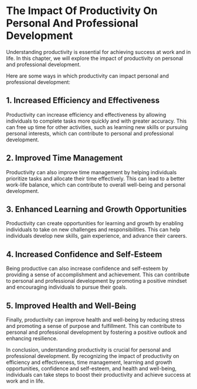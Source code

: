 # The Impact Of Productivity On Personal And Professional Development

Understanding productivity is essential for achieving success at work and in life. In this chapter, we will explore the impact of productivity on personal and professional development.

Here are some ways in which productivity can impact personal and professional development:

## 1. Increased Efficiency and Effectiveness

Productivity can increase efficiency and effectiveness by allowing individuals to complete tasks more quickly and with greater accuracy. This can free up time for other activities, such as learning new skills or pursuing personal interests, which can contribute to personal and professional development.

## 2. Improved Time Management

Productivity can also improve time management by helping individuals prioritize tasks and allocate their time effectively. This can lead to a better work-life balance, which can contribute to overall well-being and personal development.

## 3. Enhanced Learning and Growth Opportunities

Productivity can create opportunities for learning and growth by enabling individuals to take on new challenges and responsibilities. This can help individuals develop new skills, gain experience, and advance their careers.

## 4. Increased Confidence and Self-Esteem

Being productive can also increase confidence and self-esteem by providing a sense of accomplishment and achievement. This can contribute to personal and professional development by promoting a positive mindset and encouraging individuals to pursue their goals.

## 5. Improved Health and Well-Being

Finally, productivity can improve health and well-being by reducing stress and promoting a sense of purpose and fulfillment. This can contribute to personal and professional development by fostering a positive outlook and enhancing resilience.

In conclusion, understanding productivity is crucial for personal and professional development. By recognizing the impact of productivity on efficiency and effectiveness, time management, learning and growth opportunities, confidence and self-esteem, and health and well-being, individuals can take steps to boost their productivity and achieve success at work and in life.
